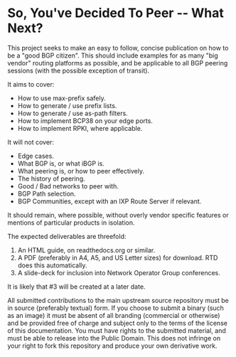 # So, You've Decided To Peer -- What Next?

This project seeks to make an easy to follow, concise publication on how to be a "good BGP citizen". This should include examples for as many "big vendor" routing platforms as possible, and be applicable to all BGP peering sessions (with the possible exception of transit).

It aims to cover:

* How to use max-prefix safely.
* How to generate / use prefix lists.
* How to generate / use as-path filters.
* How to implement BCP38 on your edge ports.
* How to implement RPKI, where applicable.

It will not cover:

* Edge cases.
* What BGP is, or what iBGP is.
* What peering is, or how to peer effectively.
* The history of peering.
* Good / Bad networks to peer with.
* BGP Path selection.
* BGP Communities, except with an IXP Route Server if relevant.

It should remain, where possible, without overly vendor specific features or mentions of particular products in isolation.

The expected deliverables are threefold:

1. An HTML guide, on readthedocs.org or similar.
2. A PDF (preferably in A4, A5, and US Letter sizes) for download. RTD does this automatically.
3. A slide-deck for inclusion into Network Operator Group conferences.

It is likely that #3 will be created at a later date.

All submitted contributions to the main upstream source repository must be in source (preferably textual) form. If you choose to submit a binary (such as an image) it must be absent of all branding (commercial or otherwise) and be provided free of charge and subject only to the terms of the license of this documentation. You must have rights to the submitted material, and must be able to release into the Public Domain. This does not infringe on your right to fork this repository and produce your own derivative work.
